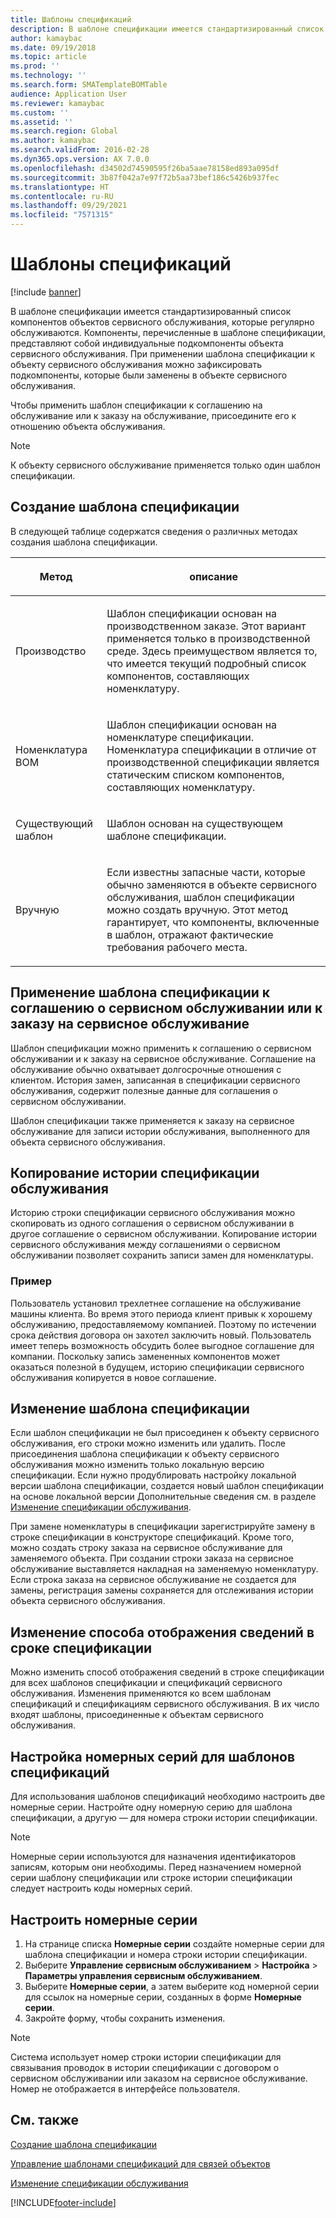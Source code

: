 ```yaml
---
title: Шаблоны спецификаций
description: В шаблоне спецификации имеется стандартизированный список компонентов объектов сервисного обслуживания, которые регулярно обслуживаются.
author: kamaybac
ms.date: 09/19/2018
ms.topic: article
ms.prod: ''
ms.technology: ''
ms.search.form: SMATemplateBOMTable
audience: Application User
ms.reviewer: kamaybac
ms.custom: ''
ms.assetid: ''
ms.search.region: Global
ms.author: kamaybac
ms.search.validFrom: 2016-02-28
ms.dyn365.ops.version: AX 7.0.0
ms.openlocfilehash: d34502d74590595f26ba5aae78158ed893a095df
ms.sourcegitcommit: 3b87f042a7e97f72b5aa73bef186c5426b937fec
ms.translationtype: HT
ms.contentlocale: ru-RU
ms.lasthandoff: 09/29/2021
ms.locfileid: "7571315"
---
```

# <a name="template-boms"></a>Шаблоны спецификаций

[!include [banner](../includes/banner.md)]

В шаблоне спецификации имеется стандартизированный список компонентов объектов сервисного обслуживания, которые регулярно обслуживаются. Компоненты, перечисленные в шаблоне спецификации, представляют собой индивидуальные подкомпоненты объекта сервисного обслуживания. При применении шаблона спецификации к объекту сервисного обслуживания можно зафиксировать подкомпоненты, которые были заменены в объекте сервисного обслуживания.

Чтобы применить шаблон спецификации к соглашению на обслуживание или к заказу на обслуживание, присоедините его к отношению объекта обслуживания.

> [!NOTE]
> К объекту сервисного обслуживание применяется только один шаблон спецификации.

## <a name="create-a-template-bom"></a>Создание шаблона спецификации

В следующей таблице содержатся сведения о различных методах создания шаблона спецификации.

<table>
<colgroup>
<col />
<col />
</colgroup>
<thead>
<tr class="header">
<th><p>Метод</p></th>
<th><p>описание</p></th>
</tr>
</thead>
<tbody>
<tr class="odd">
<td><p>Производство</p></td>
<td><p>Шаблон спецификации основан на производственном заказе. Этот вариант применяется только в производственной среде. Здесь преимуществом является то, что имеется текущий подробный список компонентов, составляющих номенклатуру.</p></td>
</tr>
<tr class="even">
<td><p>Номенклатура BOM</p></td>
<td><p>Шаблон спецификации основан на номенклатуре спецификации. Номенклатура спецификации в отличие от производственной спецификации является статическим списком компонентов, составляющих номенклатуру.</p></td>
</tr>
<tr class="odd">
<td><p>Существующий шаблон</p></td>
<td><p>Шаблон основан на существующем шаблоне спецификации.</p></td>
</tr>
<tr class="even">
<td><p>Вручную</p></td>
<td><p>Если известны запасные части, которые обычно заменяются в объекте сервисного обслуживания, шаблон спецификации можно создать вручную. Этот метод гарантирует, что компоненты, включенные в шаблон, отражают фактические требования рабочего места.</p></td>
</tr>
</tbody>
</table>

## <a name="apply-the-template-bom-to-a-service-agreement-or-service-order"></a>Применение шаблона спецификации к соглашению о сервисном обслуживании или к заказу на сервисное обслуживание

Шаблон спецификации можно применить к соглашению о сервисном обслуживании и к заказу на сервисное обслуживание. Соглашение на обслуживание обычно охватывает долгосрочные отношения с клиентом. История замен, записанная в спецификации сервисного обслуживания, содержит полезные данные для соглашения о сервисном обслуживании.

Шаблон спецификации также применяется к заказу на сервисное обслуживание для записи истории обслуживания, выполненного для объекта сервисного обслуживания.

## <a name="copy-the-history-of-a-service-bom"></a>Копирование истории спецификации обслуживания

Историю строки спецификации сервисного обслуживания можно скопировать из одного соглашения о сервисном обслуживании в другое соглашение о сервисном обслуживании. Копирование истории сервисного обслуживания между соглашениями о сервисном обслуживании позволяет сохранить записи замен для номенклатуры.

### <a name="example"></a>Пример

Пользователь установил трехлетнее соглашение на обслуживание машины клиента. Во время этого периода клиент привык к хорошему обслуживанию, предоставляемому компанией. Поэтому по истечении срока действия договора он захотел заключить новый. Пользователь имеет теперь возможность обсудить более выгодное соглашение для компании. Поскольку запись замененных компонентов может оказаться полезной в будущем, историю спецификации сервисного обслуживания копируется в новое соглашение.

## <a name="modify-the-template-bom"></a>Изменение шаблона спецификации

Если шаблон спецификации не был присоединен к объекту сервисного обслуживания, его строки можно изменить или удалить. После присоединения шаблона спецификации к объекту сервисного обслуживания можно изменить только локальную версию спецификации. Если нужно продублировать настройку локальной версии шаблона спецификации, создается новый шаблон спецификации на основе локальной версии Дополнительные сведения см. в разделе [Изменение спецификации обслуживания](modify-service-bom.md).

При замене номенклатуры в спецификации зарегистрируйте замену в строке спецификации в конструкторе спецификаций. Кроме того, можно создать строку заказа на сервисное обслуживание для заменяемого объекта. При создании строки заказа на сервисное обслуживание выставляется накладная на заменяемую номенклатуру. Если строка заказа на сервисное обслуживание не создается для замены, регистрация замены сохраняется для отслеживания истории объекта сервисного обслуживания.

## <a name="change-how-information-on-the-bom-line-is-displayed"></a>Изменение способа отображения сведений в сроке спецификации

Можно изменить способ отображения сведений в строке спецификации для всех шаблонов спецификации и спецификаций сервисного обслуживания. Изменения применяются ко всем шаблонам спецификаций и спецификациям сервисного обслуживания. В их число входят шаблоны, присоединенные к объектам сервисного обслуживания.

## <a name="set-up-number-sequences-for-template-boms"></a>Настройка номерных серий для шаблонов спецификаций

Для использования шаблонов спецификаций необходимо настроить две номерные серии. Настройте одну номерную серию для шаблона спецификации, а другую — для номера строки истории спецификации.

> [!NOTE]
> Номерные серии используются для назначения идентификаторов записям, которым они необходимы. Перед назначением номерной серии шаблону спецификации или строке истории спецификации следует настроить коды номерных серий.

## <a name="set-up-number-sequences"></a>Настроить номерные серии

1. На странице списка **Номерные серии** создайте номерные серии для шаблона спецификации и номера строки истории спецификации.
1. Выберите **Управление сервисным обслуживанием** \> **Настройка** \> **Параметры управления сервисным обслуживанием**.
1. Выберите **Номерные серии**, а затем выберите код номерной серии для ссылок на номерные серии, созданных в форме **Номерные серии**.
1. Закройте форму, чтобы сохранить изменения.

> [!NOTE]
> Система использует номер строки истории спецификации для связывания проводок в истории спецификации с договором о сервисном обслуживании или заказом на сервисное обслуживание. Номер не отображается в интерфейсе пользователя.

## <a name="see-also"></a>См. также

[Создание шаблона спецификации](create-template-bom.md)

[Управление шаблонами спецификаций для связей объектов](manage-template-boms-on-object-relations.md)

[Изменение спецификации обслуживания](modify-service-bom.md)

[!INCLUDE[footer-include](../../includes/footer-banner.md)]
